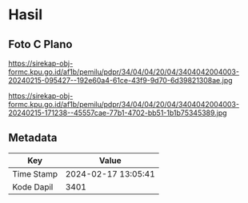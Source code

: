 # Hasil

## Foto C Plano

https://sirekap-obj-formc.kpu.go.id/af1b/pemilu/pdpr/34/04/04/20/04/3404042004003-20240215-095427--192e60a4-61ce-43f9-9d70-6d39821308ae.jpg

https://sirekap-obj-formc.kpu.go.id/af1b/pemilu/pdpr/34/04/04/20/04/3404042004003-20240215-171238--45557cae-77b1-4702-bb51-1b1b75345389.jpg


## Metadata

| Key        | Value               |
| ---------- | ------------------- |
| Time Stamp | 2024-02-17 13:05:41 |
| Kode Dapil | 3401                |



